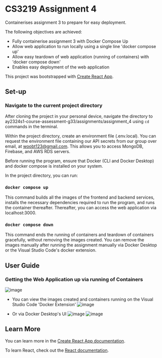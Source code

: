 # CS3219 Assignment 4

Containerises assignment 3 to prepare for easy deployment.

The following objectives are achieved:
- Fully containerise assignment 3 with Docker Compose Up
- Allow web application to run locally using a single line 'docker compose up'
- Allow easy teardown of web application (running of containers) with 'docker compose down'
- Enables easy deployment of the web application

This project was bootstrapped with [Create React App](https://github.com/facebook/create-react-app).

## Set-up

### Navigate to the current project directory 

After cloning the project in your personal device, navigate the directory to ay2324s1-course-assessment-g33/assignments/assignment_4 using `cd` commands in the terminal.

Within the project directory, create an environment file (.env.local). You can request the environment file containing our API secrets from our group over email, at woobt123@gmail.com.
This allows you to access MongoDB, Firebase, and AWS RDS servers.

Before running the program, ensure that Docker (CLI and Docker Desktop) and docker compose is installed on your system.

In the project directory, you can run:

### `docker compose up`

This command builds all the images of the frontend and backend services, installs the necessary dependencies required to run the program, and runs the container thereafter.
Thereafter, you can access the web application via localhost:3000.

### `docker compose down`
This command ends the running of containers and teardown of containers gracefully, without removing the images created. You can remove the images manually after running the assignment manually via Docker Desktop or the Visual Studio Code's docker extension.

## User Guide

### Getting the Web Application up via running of Containers

![image](https://github.com/Bobowoo2468/ay2324s1-course-assessment-g33/assets/62021897/f0d55c94-b838-4304-b684-8feee00e92c1)

- You can view the images created and containers running on the Visual Studio Code 'Docker Extension'
![image](https://github.com/Bobowoo2468/ay2324s1-course-assessment-g33/assets/62021897/9d00ecc9-2347-4d2c-bd30-1a2ec8883f69)

- Or via Docker Desktop's UI
![image](https://github.com/Bobowoo2468/ay2324s1-course-assessment-g33/assets/62021897/76781851-7ff2-46f3-ad62-cd4c39af5e57)
![image](https://github.com/Bobowoo2468/ay2324s1-course-assessment-g33/assets/62021897/ea3217dc-9ab0-444a-8beb-d695c952dc7d)


## Learn More

You can learn more in the [Create React App documentation](https://facebook.github.io/create-react-app/docs/getting-started).

To learn React, check out the [React documentation](https://reactjs.org/).

